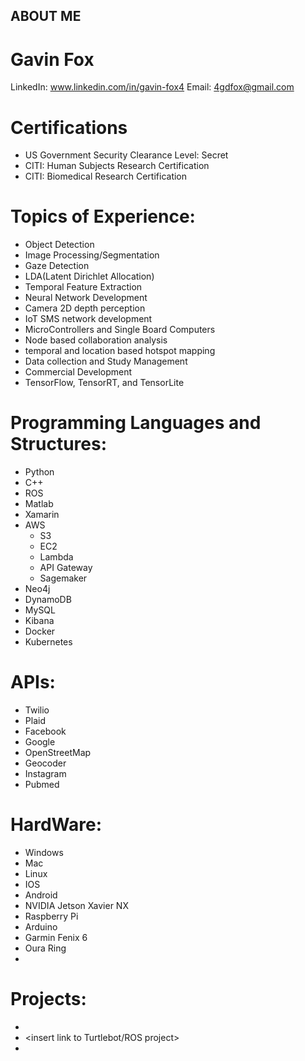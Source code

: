 ## ABOUT ME


# Gavin Fox
LinkedIn: www.linkedin.com/in/gavin-fox4
Email: 4gdfox@gmail.com

# Certifications
- US Government Security Clearance Level: Secret
- CITI: Human Subjects Research Certification
- CITI: Biomedical Research Certification

# Topics of Experience:

- Object Detection
- Image Processing/Segmentation
- Gaze Detection
- LDA(Latent Dirichlet Allocation)
- Temporal Feature Extraction
- Neural Network Development
- Camera 2D depth perception
- IoT SMS network development
- MicroControllers and Single Board Computers
- Node based collaboration analysis
- temporal and location based hotspot mapping
- Data collection and Study Management
- Commercial Development
- TensorFlow, TensorRT, and TensorLite

# Programming Languages and Structures:
- Python
- C++
- ROS
- Matlab
- Xamarin
- AWS
  - S3
  - EC2
  - Lambda
  - API Gateway
  - Sagemaker
- Neo4j 
- DynamoDB
- MySQL
- Kibana
- Docker
- Kubernetes

# APIs:
- Twilio
- Plaid
- Facebook
- Google
- OpenStreetMap
- Geocoder
- Instagram
- Pubmed

# HardWare:
- Windows
- Mac
- Linux
- IOS
- Android
- NVIDIA Jetson Xavier NX
- Raspberry Pi
- Arduino 
- Garmin Fenix 6
- Oura Ring
- 


# Projects:

- <insert link to instagram scraping project>
- <insert link to Turtlebot/ROS project>
- <insert link to Pill Container Project> 
